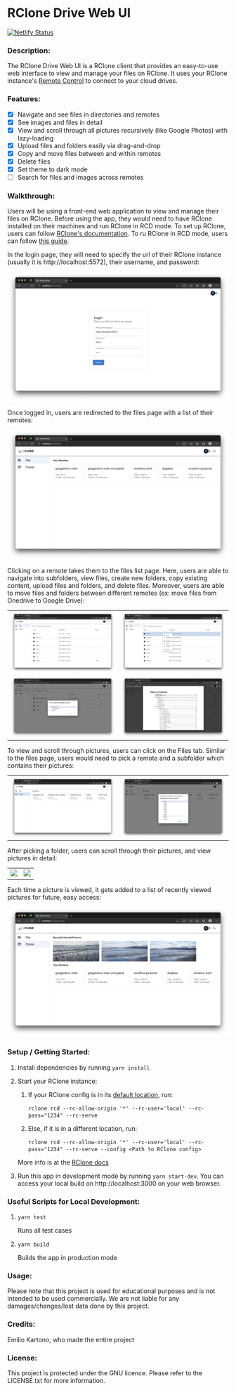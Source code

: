 # RClone Drive Web UI

[![Netlify Status](https://api.netlify.com/api/v1/badges/e431cc05-9841-4b26-9092-78783424de4b/deploy-status)]()

### Description:

The RClone Drive Web UI is a RClone client that provides an easy-to-use web interface to view and manage your files on RClone. It uses your RClone instance's [Remote Control](https://rclone.org/rc/) to connect to your cloud drives.

### Features:

- [x] Navigate and see files in directories and remotes
- [x] See images and files in detail
- [x] View and scroll through all pictures recursively (like Google Photos) with lazy-loading
- [x] Upload files and folders easily via drag-and-drop
- [x] Copy and move files between and within remotes
- [x] Delete files
- [x] Set theme to dark mode
- [ ] Search for files and images across remotes

### Walkthrough:

Users will be using a front-end web application to view and manage their files on RClone. Before using the app, they would need to have RClone installed on their machines and run RClone in RCD mode. To set up RClone, users can follow [RClone's documentation](https://rclone.org/docs/). To ru RClone in RCD mode, users can follow [this guide](https://rclone.org/commands/rclone_rcd/).

In the login page, they will need to specify the url of their RClone instance (usually it is http://localhost:5572), their username, and password:

<div width="100%">
   <p align="center">
      <img src="docs/screenshots/login-page.png" width="600px"/>
   </p>
</div>

Once logged in, users are redirected to the files page with a list of their remotes:

<div width="100%">
   <p align="center">
      <img src="docs/screenshots/files-page.png" width="600px"/>
   </p>
</div>

Clicking on a remote takes them to the files list page. Here, users are able to navigate into subfolders, view files, create new folders, copy existing content, upload files and folders, and delete files. Moreover, users are able to move files and folders between different remotes (ex: move files from Onedrive to Google Drive):

<table>
   <tr>
      <td>
         <img src="docs/screenshots/files-list-page.png" />
      </td>
      <td>
         <img src="docs/screenshots/files-list-page-options.png" />
      </td>
   </tr>
   <tr>
      <td>
         <img src="docs/screenshots/move-file-modal.png" />
      </td>
      <td>
         <img src="docs/screenshots/pdf-viewer.png" />
      </td>
   </tr>
</table>

To view and scroll through pictures, users can click on the Files tab. Similar to the files page, users would need to pick a remote and a subfolder which contains their pictures:

<table>
   <tr>
      <td>
         <img src="docs/screenshots/pictures-page.png" />
      </td>
      <td>
         <img src="docs/screenshots/pictures-page-folder-picker.png" />
      </td>
   </tr>
</table>

After picking a folder, users can scroll through their pictures, and view pictures in detail:

<table>
   <tr>
      <td>
         <img src="docs/screenshots/pictures-list-page.png" />
      </td>
      <td>
         <img src="docs/screenshots/pictures-list-page-viewer.png" />
      </td>
   </tr>
</table>

Each time a picture is viewed, it gets added to a list of recently viewed pictures for future, easy access:

<div width="100%">
   <p align="center">
      <img src="docs/screenshots/pictures-page-recent-list.png" width="600px"/>
   </p>
</div>

### Setup / Getting Started:

1. Install dependencies by running `yarn install`
2. Start your RClone instance:

   1. If your RClone config is in its [default location](https://rclone.org/docs/#:~:text=The%20exact%20default%20is%20a%20bit%20complex%20to%20describe%2C%20due%20to%20changes%20introduced%20through%20different%20versions%20of%20rclone%20while%20preserving%20backwards%20compatibility%2C%20but%20in%20most%20cases%20it%20is%20as%20simple%20as%3A), run:

      ```
      rclone rcd --rc-allow-origin '*' --rc-user='local' --rc-pass="1234" --rc-serve
      ```

   2. Else, if it is in a different location, run:

      ```
      rclone rcd --rc-allow-origin '*' --rc-user='local' --rc-pass="1234" --rc-serve --config <Path to RClone config>
      ```

   More info is at the [RClone docs](https://rclone.org/commands/rclone_rcd/)

3. Run this app in development mode by running `yarn start-dev`. You can access your local build on http://localhost:3000 on your web browser.

### Useful Scripts for Local Development:

1. `yarn test`

   Runs all test cases

2. `yarn build`

   Builds the app in production mode

### Usage:

Please note that this project is used for educational purposes and is not intended to be used commercially. We are not liable for any damages/changes/lost data done by this project.

### Credits:

Emilio Kartono, who made the entire project

### License:

This project is protected under the GNU licence. Please refer to the LICENSE.txt for more information.
